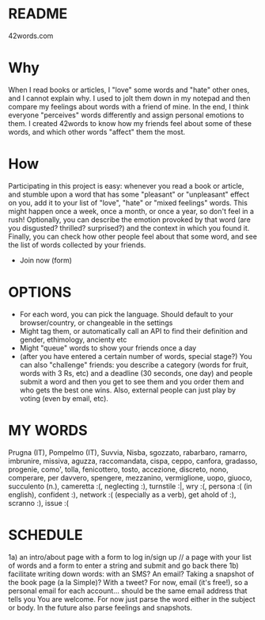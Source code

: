 README
======

42words.com

Why
===

When I read books or articles, I "love" some words and "hate" other ones, and I cannot explain why.
I used to jolt them down in my notepad and then compare my feelings about words with a friend of mine.
In the end, I think everyone "perceives" words differently and assign personal emotions to them.
I created 42words to know how my friends feel about some of these words, and which other words "affect" them the most.

How
===

Participating in this project is easy: whenever you read a book or article, and stumble upon a word that has some "pleasant" or "unpleasant" effect on you, add it to your list of "love", "hate" or "mixed feelings" words. This might happen once a week, once a month, or once a year, so don't feel in a rush!
Optionally, you can describe the emotion provoked by that word (are you disgusted? thrilled? surprised?) and the context in which you found it.
Finally, you can check how other people feel about that some word, and see the list of words collected by your friends.

* Join now (form)



OPTIONS
=======

* For each word, you can pick the language. Should default to your browser/country, or changeable in the settings
* Might tag them, or automatically call an API to find their definition and gender, ethimology, ancienty etc
* Might "queue" words to show your friends once a day
* (after you have entered a certain number of words, special stage?) You can also "challenge" friends: you describe a category (words for fruit, words with 3 Rs, etc) and a deadline (30 seconds, one day) and people submit a word and then you get to see them and you order them and who gets the best one wins. Also, external people can just play by voting (even by email, etc).


MY WORDS
========

Prugna (IT), Pompelmo (IT), Suvvia, Nisba, sgozzato, rabarbaro, ramarro, imbrunire, missiva, aguzza, raccomandata, cispa, ceppo, canfora, gradasso, progenie, como', tolla, fenicottero, tosto, accezione, discreto, nono, comperare, per davvero, spengere, mezzanino, vermiglione, uopo, giuoco, succulento (n.), cameretta :(, neglecting :), turnstile :|, wry :(, persona :( (in english), confident :), network :( (especially as a verb), get ahold of :), scranno :), issue :(

SCHEDULE
========

1a) an intro/about page with a form to log in/sign up // a page with your list of words and a form to enter a string and submit and go back there
1b) facilitate writing down words: with an SMS? An email? Taking a snapshot of the book page (a la Simple)? With a tweet? For now, email (it's free!), so a personal email for each account... should be the same email address that tells you You are welcome. For now just parse the word either in the subject or body. In the future also parse feelings and snapshots.

